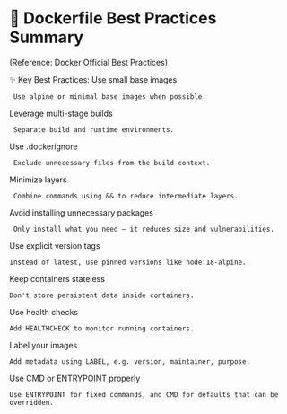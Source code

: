 # 📘 Dockerfile Best Practices Summary
(Reference: Docker Official Best Practices)

✨ Key Best Practices:
Use small base images

     Use alpine or minimal base images when possible.

Leverage multi-stage builds

     Separate build and runtime environments.

Use .dockerignore

     Exclude unnecessary files from the build context.

Minimize layers

     Combine commands using && to reduce intermediate layers.

Avoid installing unnecessary packages

     Only install what you need — it reduces size and vulnerabilities.

Use explicit version tags

    Instead of latest, use pinned versions like node:18-alpine.

Keep containers stateless

    Don't store persistent data inside containers.

Use health checks

    Add HEALTHCHECK to monitor running containers.

Label your images

    Add metadata using LABEL, e.g. version, maintainer, purpose.

Use CMD or ENTRYPOINT properly

    Use ENTRYPOINT for fixed commands, and CMD for defaults that can be overridden.

